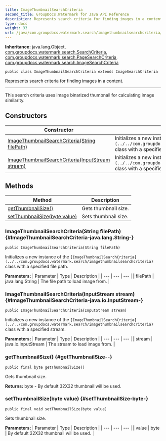 ```yaml
---
title: ImageThumbnailSearchCriteria
second_title: GroupDocs.Watermark for Java API Reference
description: Represents search criteria for finding images in a content.
type: docs
weight: 33
url: /java/com.groupdocs.watermark.search/imagethumbnailsearchcriteria/
---
```

**Inheritance:**
java.lang.Object, [com.groupdocs.watermark.search.SearchCriteria](../../com.groupdocs.watermark.search/searchcriteria), [com.groupdocs.watermark.search.PageSearchCriteria](../../com.groupdocs.watermark.search/pagesearchcriteria), [com.groupdocs.watermark.search.ImageSearchCriteria](../../com.groupdocs.watermark.search/imagesearchcriteria)
```
public class ImageThumbnailSearchCriteria extends ImageSearchCriteria
```

Represents search criteria for finding images in a content.

--------------------

This search criteria uses image binarized thumbnail for calculating image similarity.
## Constructors

| Constructor | Description |
| --- | --- |
| [ImageThumbnailSearchCriteria(String filePath)](#ImageThumbnailSearchCriteria-java.lang.String-) | Initializes a new instance of the `[ImageThumbnailSearchCriteria](../../com.groupdocs.watermark.search/imagethumbnailsearchcriteria)` class with a specified file path. |
| [ImageThumbnailSearchCriteria(InputStream stream)](#ImageThumbnailSearchCriteria-java.io.InputStream-) | Initializes a new instance of the `[ImageThumbnailSearchCriteria](../../com.groupdocs.watermark.search/imagethumbnailsearchcriteria)` class with a specified stream. |
## Methods

| Method | Description |
| --- | --- |
| [getThumbnailSize()](#getThumbnailSize--) | Gets thumbnail size. |
| [setThumbnailSize(byte value)](#setThumbnailSize-byte-) | Sets thumbnail size. |
### ImageThumbnailSearchCriteria(String filePath) {#ImageThumbnailSearchCriteria-java.lang.String-}
```
public ImageThumbnailSearchCriteria(String filePath)
```


Initializes a new instance of the `[ImageThumbnailSearchCriteria](../../com.groupdocs.watermark.search/imagethumbnailsearchcriteria)` class with a specified file path.

**Parameters:**
| Parameter | Type | Description |
| --- | --- | --- |
| filePath | java.lang.String | The file path to load image from. |

### ImageThumbnailSearchCriteria(InputStream stream) {#ImageThumbnailSearchCriteria-java.io.InputStream-}
```
public ImageThumbnailSearchCriteria(InputStream stream)
```


Initializes a new instance of the `[ImageThumbnailSearchCriteria](../../com.groupdocs.watermark.search/imagethumbnailsearchcriteria)` class with a specified stream.

**Parameters:**
| Parameter | Type | Description |
| --- | --- | --- |
| stream | java.io.InputStream | The stream to load image from. |

### getThumbnailSize() {#getThumbnailSize--}
```
public final byte getThumbnailSize()
```


Gets thumbnail size.

**Returns:**
byte - By default 32X32 thumbnail will be used.
### setThumbnailSize(byte value) {#setThumbnailSize-byte-}
```
public final void setThumbnailSize(byte value)
```


Sets thumbnail size.

**Parameters:**
| Parameter | Type | Description |
| --- | --- | --- |
| value | byte | By default 32X32 thumbnail will be used. |

